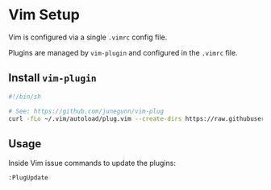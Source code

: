 # Vim Setup

Vim is configured via a single `.vimrc` config file.

Plugins are managed by `vim-plugin` and configured in the `.vimrc` file.

## Install `vim-plugin`

```sh
#!/bin/sh

# See: https://github.com/junegunn/vim-plug
curl -fLo ~/.vim/autoload/plug.vim --create-dirs https://raw.githubusercontent.com/junegunn/vim-plug/master/plug.vim
```

## Usage

Inside Vim issue commands to update the plugins:

```
:PlugUpdate
```


